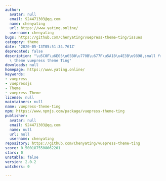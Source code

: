 ```yaml
---
author:
  avatar: null
  email: 924471303@qq.com
  name: chenyating
  url: https://www.yating.online/
  username: chenyating
bugs: https://github.com/Chenyating/vuepress-theme-ting/issues
category: theme
date: '2020-05-13T05:51:34.761Z'
deprecated: false
description: "\u5C0F\u6E05\u65B0\u770B\u677F\u5A18\u4E3B\u9898,small fresh vuepress\
  \ theme vuepress theme Ting"
downloads: null
homepage: https://www.yating.online/
keywords:
- vuepress
- vuepressjs
- Theme
- vuepress-Theme
license: null
maintainers: null
name: vuepress-theme-ting
npm: https://www.npmjs.com/package/vuepress-theme-ting
publisher:
  avatar: null
  email: 924471303@qq.com
  name: null
  url: null
  username: chenyating
repository: https://github.com/Chenyating/vuepress-theme-ting
score: 0.5001875508062201
stars: 0
unstable: false
version: 2.0.2
watchers: 0

---
```


